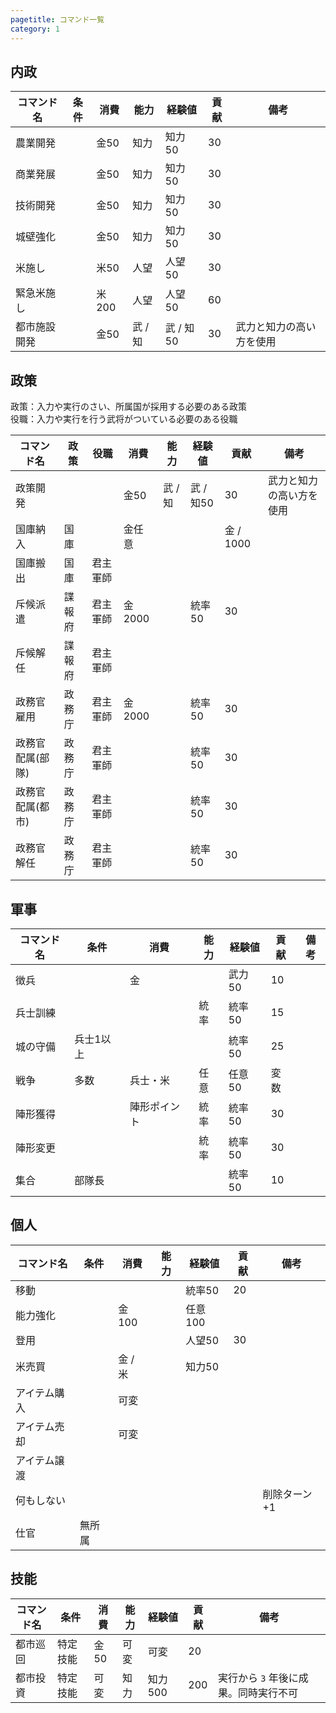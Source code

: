 ```yaml
---
pagetitle: コマンド一覧
category: 1
---
```


## 内政
| コマンド名 | 条件 | 消費 | 能力 | 経験値 | 貢献 | 備考 |
|---|---|---|---|---|---|---|
| 農業開発 | | 金50 | 知力 | 知力50 | 30 | |
| 商業発展 | | 金50 | 知力 | 知力50 | 30 | |
| 技術開発 | | 金50 | 知力 | 知力50 | 30 | |
| 城壁強化 | | 金50 | 知力 | 知力50 | 30 | |
| 米施し | | 米50 | 人望 | 人望50 | 30 | |
| 緊急米施し | | 米200 | 人望 | 人望50 | 60 | |
| 都市施設開発 | | 金50 | 武 / 知 | 武 / 知50 | 30 | 武力と知力の高い方を使用 |

## 政策
政策：入力や実行のさい、所属国が採用する必要のある政策  
役職：入力や実行を行う武将がついている必要のある役職

| コマンド名 | 政策 | 役職 | 消費 | 能力 | 経験値 | 貢献 | 備考 |
|---|---|---|---|---|---|---|---|
| 政策開発 | | | 金50 | 武 / 知 | 武 / 知50 | 30 | 武力と知力の高い方を使用 |
| 国庫納入 | 国庫 | | 金任意 | | | 金 / 1000 | |
| 国庫搬出 | 国庫 | 君主軍師 | | | | | |
| 斥候派遣 | 諜報府 | 君主軍師 | 金2000 | | 統率50 | 30 | |
| 斥候解任 | 諜報府 | 君主軍師 | | | | | |
| 政務官雇用 | 政務庁 | 君主軍師 | 金2000 | | 統率50 | 30 | |
| 政務官配属(部隊) | 政務庁 | 君主軍師 | | | 統率50 | 30 | |
| 政務官配属(都市) | 政務庁 | 君主軍師 | | | 統率50 | 30 | |
| 政務官解任 | 政務庁 | 君主軍師 | | | 統率50 | 30 | |

## 軍事
| コマンド名 | 条件 | 消費 | 能力 | 経験値 | 貢献 | 備考 |
|---|---|---|---|---|---|---|
| 徴兵 | | 金 | | 武力50 | 10 | |
| 兵士訓練 | | | 統率 | 統率50 | 15 | |
| 城の守備 | 兵士1以上 | | | 統率50 | 25 | |
| 戦争 | 多数 | 兵士・米 | 任意 | 任意50 | 変数 | |
| 陣形獲得 | | 陣形ポイント | 統率 | 統率50 | 30 | |
| 陣形変更 | | | 統率 | 統率50 | 30 | |
| 集合 | 部隊長 | | | 統率50 | 10 | |

## 個人
| コマンド名 | 条件 | 消費 | 能力 | 経験値 | 貢献 | 備考 |
|---|---|---|---|---|---|---|
| 移動 | | | | 統率50 | 20 | |
| 能力強化 | | 金100 | | 任意100 | | |
| 登用 | | | | 人望50 | 30 | |
| 米売買 | | 金 / 米 | | 知力50 | | |
| アイテム購入 | | 可変 | | | | |
| アイテム売却 | | 可変 | | | | |
| アイテム譲渡 | | | | | | |
| 何もしない | | | | | | 削除ターン+1 |
| 仕官 | 無所属 | | | | | |

## 技能
| コマンド名 | 条件 | 消費 | 能力 | 経験値 | 貢献 | 備考 |
|---|---|---|---|---|---|---|
| 都市巡回 | 特定技能 | 金50 | 可変 | 可変 | 20 | |
| 都市投資 | 特定技能 | 可変 | 知力 | 知力500 | 200 | 実行から `3` 年後に成果。同時実行不可 |
